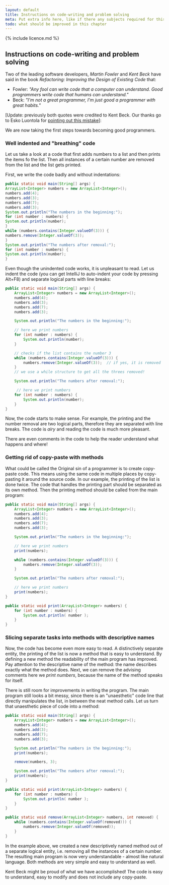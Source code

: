 ```yaml
---
layout: default
title: Instructions on code-writing and problem solving
meta: Put extra info here, like if there any subjects required for this subject
todo: what should be improved in this chapter
---
```

{% include licence.md %}

## Instructions on code-writing and problem solving

Two of the leading software developers, *Martin Fowler* and *Kent Beck* have said in the book *Refactoring: Improving the Design of Existing Code* that:

* Fowler: *"Any fool can write code that a computer can understand. Good programmers write code that humans can understand."*
* Beck: *"I'm not a great programmer, I'm just good a programmer with great habits."*

[Update: previously both quotes were credited to Kent Beck. Our thanks go to Esko Luontola for [pointing out this mistake](http://sourceforge.net/p/mooc-issues/tickets/451/)]:

We are now taking the first steps towards becoming good programmers.

### Well indented and "breathing" code

Let us take a look at a code that first adds numbers to a list and then prints the items fo the list. Then all instances of a certain number are removed from the list and the list gets printed.

First, we write the code badly and without indentations:

```java
public static void main(String[] args) {
ArrayList<Integer> numbers = new ArrayList<Integer>();
numbers.add(4);
numbers.add(3);
numbers.add(7);
numbers.add(3);
System.out.println("The numbers in the beginning:");
for (int number : numbers) {
System.out.println(number);
}
while (numbers.contains(Integer.valueOf(3))) {
numbers.remove(Integer.valueOf(3));
}
System.out.println("The numbers after removal:");
for (int number : numbers) {
System.out.println(number);
}
```

Even though the unindented code works, it is unpleasant to read. Let us indent the code (you can get IntelliJ to auto-indent your code by pressing Alt+F8) and separate logical parts with line breaks:

```java
public static void main(String[] args) {
    ArrayList<Integer> numbers = new ArrayList<Integer>();
    numbers.add(4);
    numbers.add(3);
    numbers.add(7);
    numbers.add(3);

    System.out.println("The numbers in the beginning:");

    // here we print numbers
    for (int number : numbers) {
        System.out.println(number);
    }

    // checks if the list contains the number 3
    while (numbers.contains(Integer.valueOf(3))) {
        numbers.remove(Integer.valueOf(3));  // if yes, it is removed
    }
    // we use a while structure to get all the threes removed!

    System.out.println("The numbers after removal:");

     // here we print numbers
    for (int number : numbers) {
        System.out.println(number);
    }
}
```

Now, the code starts to make sense. For example, the printing and the number removal are two logical parts, therefore they are separated with line breaks. The code is *airy* and reading the code is much more pleasant.

There are even comments in the code to help the reader understand what happens and where!

### Getting rid of copy-paste with methods

What could be called the Original sin of a programmer is to create copy-paste code. This means using the same code in multiple places by copy-pasting it around the source code. In our example, the printing of the list is done twice. The code that handles the printing part should be separated as its own method. Then the printing method should be called from the main program:

```java
public static void main(String[] args) {
    ArrayList<Integer> numbers = new ArrayList<Integer>();
    numbers.add(4);
    numbers.add(3);
    numbers.add(7);
    numbers.add(3);

    System.out.println("The numbers in the beginning:");

    // here we print numbers
    print(numbers);

    while (numbers.contains(Integer.valueOf(3))) {
        numbers.remove(Integer.valueOf(3));
    }

    System.out.println("The numbers after removal:");

    // here we print numbers
    print(numbers);
}

public static void print(ArrayList<Integer> numbers) {
    for (int number : numbers) {
        System.out.println( number );
    }
}
```

### Slicing separate tasks into methods with descriptive names

Now, the code has become even more easy to read. A distinctively separate entity, the printing of the list is now a method that is easy to understand. By defining a new method the readability of the main program has improved. Pay attention to the descriptive name of the method: the name describes exactly what the method does. Next, we can remove the advising comments here we *print numbers*, because the name of the method speaks for itself.

There is still room for improvements in writing the program. The main program still looks a bit messy, since there is an "unaesthetic" code line that directly manipulates the list, in between the neat method calls. Let us turn that unaesthetic piece of code into a method:

```java
public static void main(String[] args) {
    ArrayList<Integer> numbers = new ArrayList<Integer>();
    numbers.add(4);
    numbers.add(3);
    numbers.add(7);
    numbers.add(3);

    System.out.println("The numbers in the beginning:");
    print(numbers);

    remove(numbers, 3);

    System.out.println("The numbers after removal:");
    print(numbers);
}

public static void print(ArrayList<Integer> numbers) {
    for (int number : numbers) {
        System.out.println( number );
    }
}

public static void remove(ArrayList<Integer> numbers, int removed) {
    while (numbers.contains(Integer.valueOf(removed))) {
        numbers.remove(Integer.valueOf(removed));
    }
}
```

In the example above, we created a new descriptively named method out of a separate logical entity, i.e. removing all the instances of a certain number. The resulting main program is now very understandable - almost like natural language. Both methods are very simple and easy to understand as well.

Kent Beck might be proud of what we have accomplished! The code is easy to understand, easy to modify and does not include any copy-paste.